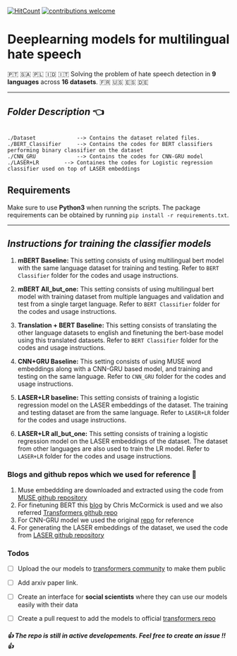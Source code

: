 [![HitCount](http://hits.dwyl.com/punyajoy/DE-LIMIT.svg)](http://hits.dwyl.com/punyajoy/DE-LIMIT)
[![contributions welcome](https://img.shields.io/badge/contributions-welcome-brightgreen.svg?style=flat)](https://github.com/punyajoy/DE-LIMIT/issues)
# Deeplearning models for multilingual hate speech

:portugal: :saudi_arabia: :poland: :indonesia: :it: Solving the problem of hate speech detection in **9 languages** across **16 datasets**.
:fr: :us: :es: :de:

------------------------------------------
***Folder Description*** :point_left:
------------------------------------------
~~~

./Dataset             --> Contains the dataset related files.
./BERT_Classifier     --> Contains the codes for BERT classifiers performing binary classifier on the dataset
./CNN_GRU			  --> Contains the codes for CNN-GRU model		
./LASER+LR 	      --> Containes the codes for Logistic regression classifier used on top of LASER embeddings

~~~

## Requirements 

Make sure to use **Python3** when running the scripts. The package requirements can be obtained by running `pip install -r requirements.txt`.


------------------------------------------
***Instructions for training the classifier models***
------------------------------------------

1. **mBERT Baseline:**
	This setting consists of using multilingual bert model with the same language dataset for training and testing. Refer to `BERT Classifier` folder for the codes and usage instructions.

2. **mBERT All_but_one:**
	This setting consists of using multilingual bert model with training dataset from multiple languages and validation and test from a single target language. Refer to `BERT Classifier` folder for the codes and usage instructions.

3. **Translation + BERT Baseline:**
	This setting consists of translating the other language datasets to english and finetuning the bert-base model using this translated datasets. Refer to `BERT Classifier` folder for the codes and usage instructions.

4. **CNN+GRU Baseline:**
	This setting consists of using MUSE word embeddings along with a CNN-GRU based model, and training and testing on the same language. Refer to `CNN_GRU` folder for the codes and usage instructions.
	
5. **LASER+LR baseline:**
	This setting consists of training a logistic regression model on the LASER embeddings of the dataset. The training and testing dataset are from the same language. Refer to `LASER+LR` folder for the codes and usage instructions.
 
6. **LASER+LR all_but_one:**
	This setting consists of training a logistic regression model on the LASER embeddings of the dataset. The dataset from other languages are also used to train the LR model. Refer to `LASER+LR` folder for the codes and usage instructions.
	
	
### Blogs and github repos which we used for reference :angel:
1. Muse embeddding are downloaded and extracted using the code from [MUSE github repository](https://github.com/facebookresearch/MUSE)
2. For finetuning BERT this [blog](https://mccormickml.com/2019/07/22/BERT-fine-tuning/)  by Chris McCormick is used and we also referred [Transformers github repo](https://github.com/huggingface/transformers)
3. For CNN-GRU model we used the original [repo](https://github.com/ziqizhang/chase) for reference 
4. For generating the LASER embeddings of the dataset, we used the code from [LASER github repository](https://github.com/facebookresearch/LASER)

### Todos
- [ ] Upload the our models to [transformers community](https://huggingface.co/models) to make them public
- [ ] Add arxiv paper link.
- [ ] Create an interface for **social scientists** where they can use our models easily with their data
- [ ] Create a pull request to add the models to official [transformers repo](https://github.com/huggingface/transformers)


#####  :thumbsup: The repo is still in active developements. Feel free to create an issue !!  :thumbsup:
